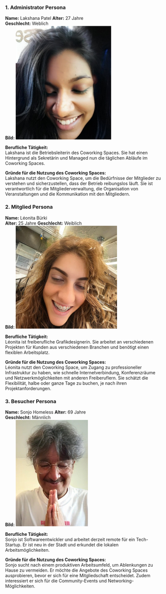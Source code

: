### 1. Administrator Persona

**Name:**   Lakshana Patel
**Alter:** 27 Jahre  
**Geschlecht:** Weblich  
**Bild:** ![Bild von Lakshana](../assets/lakshana.png)  

**Berufliche Tätigkeit:**  
Lakshana ist die Betriebsleiterin des Coworking Spaces. Sie hat einen Hintergrund als Sekretärin und Managed nun die täglichen Abläufe im Coworking Spaces. 

**Gründe für die Nutzung des Coworking Spaces:**  
Lakshana nutzt den Coworking Space, um die Bedürfnisse der Mitglieder zu verstehen und sicherzustellen, dass der Betrieb reibungslos läuft. Sie ist verantwortlich für die Mitgliederverwaltung, die Organisation von Veranstaltungen und die Kommunikation mit den Mitgliedern.  

### 2. Mitglied Persona

**Name:** Léonita Bürki  
**Alter:** 25 Jahre
**Geschlecht:** Weiblich  
**Bild:** ![Bild von Leonita](../assets/Leonita.png)  

**Berufliche Tätigkeit:**  
Léonita ist freiberufliche Grafikdesignerin. Sie arbeitet an verschiedenen Projekten für Kunden aus verschiedenen Branchen und benötigt einen flexiblen Arbeitsplatz.

**Gründe für die Nutzung des Coworking Spaces:**  
Léonita nutzt den Coworking Space, um Zugang zu professioneller Infrastruktur zu haben, wie schnelle Internetverbindung, Konferenzräume und Netzwerkmöglichkeiten mit anderen Freiberuflern. Sie schätzt die Flexibilität, halbe oder ganze Tage zu buchen, je nach ihren Projektanforderungen.

### 3. Besucher Persona

**Name:** Sonjo Homeless
**Alter:** 69 Jahre  
**Geschlecht:** Männlich  
**Bild:** ![Bild von Sonjo](../assets/sanju.png)  

**Berufliche Tätigkeit:**  
Sonjo ist Softwareentwickler und arbeitet derzeit remote für ein Tech-Startup. Er ist neu in der Stadt und erkundet die lokalen Arbeitsmöglichkeiten.

**Gründe für die Nutzung des Coworking Spaces:**  
Sonjo sucht nach einem produktiven Arbeitsumfeld, um Ablenkungen zu Hause zu vermeiden. Er möchte die Angebote des Coworking Spaces ausprobieren, bevor er sich für eine Mitgliedschaft entscheidet. Zudem interessiert er sich für die Community-Events und Networking-Möglichkeiten.

